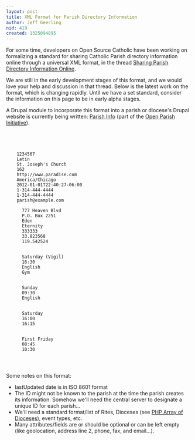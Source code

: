 ```yaml
---
layout: post
title: XML Format for Parish Directory Information
author: Jeff Geerling
nid: 419
created: 1325094895
---
```

For some time, developers on Open Source Catholic have been working on formalizing a standard for sharing Catholic Parish directory information online through a universal XML format, in the thread <a href="http://www.opensourcecatholic.com/forum/topics/346">Sharing Parish Directory Information Online</a>.

We are still in the early development stages of this format, and we would love your help and discussion in that thread. Below is the latest work on the format, which is changing rapidly. Until we have a set standard, consider the information on this page to be in early alpha stages.

A Drupal module to incorporate this format into a parish or diocese's Drupal website is currently being written: <a href="http://drupal.org/project/parish_info">Parish Info</a> (part of the <a href="http://www.opensourcecatholic.com/project/open-parish-website">Open Parish Initiative</a>).

<code>
<?xml version="1.0" encoding="UTF-8"?>
<parishdata xmlns="http://www.opensourcecatholic.com/parishdata">
  <parish>
    <id>1234567</id>
    <rite>Latin</rite>
    <name>St. Joseph's Church</name>
    <diocese>162</diocese>
    <url>http://www.paradise.com</url>
    <timezone>America/Chicago</timezone>
    <lastUpdated>2012-01-01T22:40:27-06:00</lastUpdated>
    <phone>1-314-444-4444</phone>
    <fax>1-314-444-4444</phone>
    <email>parish@example.com</email>
    <location>
      <street>777 Heaven Blvd</addressStreet>
      <street2>P.O. Box 2251</addressStreet2>
      <city>Eden</city>
      <state>Eternity</state>
      <zip>333333</zip>
      <latitude>33.823568</latitude>
      <longitude>119.542524</longitude>
    </location>
    <event type="mass">
      <day>Saturday (Vigil)</day>
      <start>16:30</start>
      <language>English</language>
      <location>Gym</location>
    </event>
    <event type="mass">
      <day>Sunday</day>
      <start>09:30</start>
      <language>English</language>
    </event>
    <event type="reconciliation">
      <day>Saturday</day>
      <start>16:00</start>
      <end>16:15</end>
    </event>
    <event type="adoration">
      <day>First Friday</day>
      <start>08:45</start>
      <end>10:30</end>
    </event>
  </parish>
</parishdata>
</code>

Some notes on this format:

<ul>
<li>lastUpdated date is in ISO 8601 format</li>
<li>The ID might not be known to the parish at the time the parish creates its information. Somehow we'll need the central server to designate a unique ID for each parish...</li>
<li>We'll need a standard format/list of Rites, Dioceses (see <a href="http://www.opensourcecatholic.com/wiki/117/php-array-list-all-united">PHP Array of Dioceses</a>), event types, etc.</li>
<li>Many attributes/fields are or should be optional or can be left empty (like geolocation, address line 2, phone, fax, and email...).</li>
</ul>
